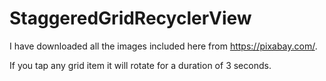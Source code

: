 # StaggeredGridRecyclerView

I have downloaded all the images included here from https://pixabay.com/.

If you tap any grid item it will rotate for a duration of 3 seconds.
